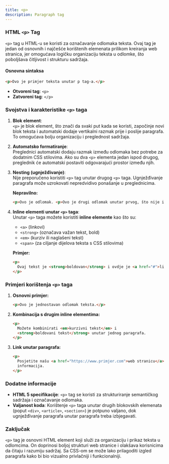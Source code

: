 ```yaml
---
title: <p>
description: Paragraph tag
---
```


### HTML `<p>` Tag

`<p>` tag u HTML-u se koristi za označavanje odlomaka teksta. Ovaj tag je jedan od osnovnih i najčešće korištenih elemenata prilikom kreiranja web stranica, jer omogućava logičku organizaciju teksta u odlomke, što poboljšava čitljivost i strukturu sadržaja.

#### Osnovna sintaksa

```html
<p>Ovo je primjer teksta unutar p tag-a.</p>
```

- **Otvoreni tag**: `<p>`
- **Zatvoreni tag**: `</p>`

### Svojstva i karakteristike `<p>` taga

1. **Blok element**:  
   `<p>` je blok element, što znači da svaki put kada se koristi, započinje novi blok teksta i automatski dodaje vertikalni razmak prije i poslije paragrafa. To omogućava bolju organizaciju i preglednost sadržaja.

2. **Automatsko formatiranje**:  
   Preglednici automatski dodaju razmak između odlomaka bez potrebe za dodatnim CSS stilovima. Ako su dva `<p>` elementa jedan ispod drugog, preglednik će automatski postaviti odgovarajući prostor između njih.

3. **Nesting (ugnježđivanje)**:  
   Nije preporučeno koristiti `<p>` tag unutar drugog `<p>` taga. Ugnježđivanje paragrafa može uzrokovati nepredvidivo ponašanje u preglednicima.

   **Nepravilno:**

   ```html
   <p>Ovo je odlomak. <p>Ovo je drugi odlomak unutar prvog, što nije ispravno.</p></p>
   ```

4. **Inline elementi unutar `<p>` taga**:  
   Unutar `<p>` taga možete koristiti **inline elemente** kao što su:

   - `<a>` (linkovi)
   - `<strong>` (označava važan tekst, bold)
   - `<em>` (kurziv ili naglašeni tekst)
   - `<span>` (za ciljanje dijelova teksta s CSS stilovima)

   **Primjer:**

   ```html
   <p>
     Ovaj tekst je <strong>boldovan</strong> i ovdje je <a href="#">link</a>.
   </p>
   ```

### Primjeri korištenja `<p>` taga

1. **Osnovni primjer:**

   ```html
   <p>Ovo je jednostavan odlomak teksta.</p>
   ```

2. **Kombinacija s drugim inline elementima:**

   ```html
   <p>
     Možete kombinirati <em>kurzivni tekst</em> i
     <strong>boldovani tekst</strong> unutar jednog paragrafa.
   </p>
   ```

3. **Link unutar paragrafa:**
   ```html
   <p>
     Posjetite našu <a href="https://www.primjer.com">web stranicu</a> za više
     informacija.
   </p>
   ```

### Dodatne informacije

- **HTML 5 specifikacije**: `<p>` tag se koristi za strukturiranje semantičkog sadržaja i označavanje odlomaka.
- **Valjanost koda**: Korištenje `<p>` taga unutar drugih blokovskih elemenata (poput `<div>`, `<article>`, `<section>`) je potpuno valjano, dok ugnježđivanje paragrafa unutar paragrafa treba izbjegavati.

### Zaključak

`<p>` tag je osnovni HTML element koji služi za organizaciju i prikaz teksta u odlomcima. On doprinosi boljoj strukturi web stranice i olakšava korisnicima da čitaju i razumiju sadržaj. Sa CSS-om se može lako prilagoditi izgled paragrafa kako bi bio vizualno privlačniji i funkcionalniji.
